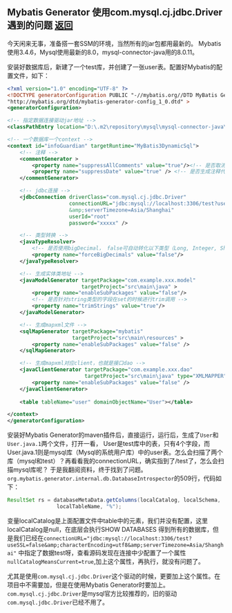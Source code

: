 ## Mybatis Generator 使用com.mysql.cj.jdbc.Driver遇到的问题 [返回](/ "首页")

今天闲来无事，准备搭一套SSM的环境，当然所有的jar包都用最新的。
Mybatis使用3.4.6，Mysql使用最新的8.0，mysql-connector-java用的8.0.11。

安装好数据库后，新建了一个test库，并创建了一张user表。配置好Mybatis的配置文件，如下：
```xml
<?xml version="1.0" encoding="UTF-8" ?>
<!DOCTYPE generatorConfiguration PUBLIC "-//mybatis.org//DTD MyBatis Generator Configuration 1.0//EN" 
"http://mybatis.org/dtd/mybatis-generator-config_1_0.dtd" >
<generatorConfiguration>

<!-- 指定数据连接驱动jar地址 -->
<classPathEntry location="D:\.m2\repository\mysql\mysql-connector-java\8.0.11\mysql-connector-java-8.0.11.jar" />

<!-- 一个数据库一个context -->
<context id="infoGuardian" targetRuntime="MyBatis3DynamicSql">
    <!-- 注释 -->
    <commentGenerator >
        <property name="suppressAllComments" value="true"/><!-- 是否取消注释 -->
        <property name="suppressDate" value="true" /> <!-- 是否生成注释代时间戳-->
    </commentGenerator>

    <!-- jdbc连接 -->
    <jdbcConnection driverClass="com.mysql.cj.jdbc.Driver"
                    connectionURL="jdbc:mysql://localhost:3306/test?useSSL=false&amp;characterEncoding=utf8
                    &amp;serverTimezone=Asia/Shanghai"
                    userId="root"
                    password="xxxxx" />

    <!-- 类型转换 -->
    <javaTypeResolver>
        <!-- 是否使用bigDecimal， false可自动转化以下类型（Long, Integer, Short, etc.） -->
        <property name="forceBigDecimals" value="false"/>
    </javaTypeResolver>

    <!-- 生成实体类地址 -->
    <javaModelGenerator targetPackage="com.example.xxx.model"
                        targetProject="src\main\java" >
        <property name="enableSubPackages" value="false"/>
        <!-- 是否针对string类型的字段在set的时候进行trim调用 -->
        <property name="trimStrings" value="true"/>
    </javaModelGenerator>

    <!-- 生成mapxml文件 -->
    <sqlMapGenerator targetPackage="mybatis"
                     targetProject="src\main\resources" >
        <property name="enableSubPackages" value="false" />
    </sqlMapGenerator>

    <!-- 生成mapxml对应client，也就是接口dao -->
    <javaClientGenerator targetPackage="com.example.xxx.dao"
                         targetProject="src\main\java" type="XMLMAPPER" >
        <property name="enableSubPackages" value="false" />
    </javaClientGenerator>
    
    <table tableName="user" domainObjectName="User"></table>

</context>
</generatorConfiguration>
```
安装好Mybatis Generator的maven插件后，直接运行，运行后，生成了`User`和`User.java.1`两个文件，打开一看，
User是test库中的表，只有4个字段，而User.java.1则是mysql库（Mysql的系统用户库）中的user表。怎么会扫描了两个
库（mysql和test）？再看看我的connectionURL，确实指到了/test了，怎么会扫描mysql库呢？
于是我翻阅资料，终于找到了问题。
`org.mybatis.generator.internal.db.DatabaseIntrospector`的509行，代码如下：
```java
ResultSet rs = databaseMetaData.getColumns(localCatalog, localSchema,
                localTableName, "%");
```
变量localCatalog是上面配置文件中table中的元素，我们并没有配置，这里localCatalog是null，在底层会执行SHOW DATABASES
得到所有的数据库，但是我们已经在`connectionURL="jdbc:mysql://localhost:3306/test?useSSL=false&amp;characterEncoding=utf8&amp;serverTimezone=Asia/Shanghai"`
中指定了数据test呀，查看源码发现在连接中少配置了一个属性`nullCatalogMeansCurrent=true`,加上这个属性，再执行，就没有问题了。

尤其是使用`com.mysql.cj.jdbc.Driver`这个驱动的时候，更要加上这个属性。在项目中不需要加，但是在使用Mybatis Generator时要加上。
`com.mysql.cj.jdbc.Driver`是mysql官方比较推荐的，旧的驱动`com.mysql.jdbc.Driver`已经不用了。
